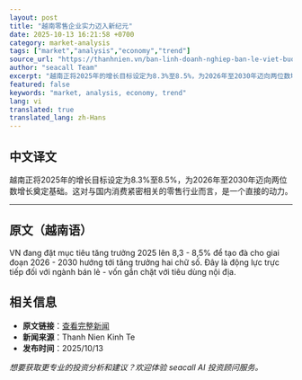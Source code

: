 ```yaml
---
layout: post
title: "越南零售企业实力迈入新纪元"
date: 2025-10-13 16:21:58 +0700
category: market-analysis
tags: ["market","analysis","economy","trend"]
source_url: "https://thanhnien.vn/ban-linh-doanh-nghiep-ban-le-viet-buoc-vao-ky-nguyen-moi-185251013192118653.htm"
author: "seacall Team"
excerpt: "越南正将2025年的增长目标设定为8.3%至8.5%，为2026年至2030年迈向两位数增长奠定基础。这对与国内消费紧密相关的零售行业而言，是一个直接的动力。..."
featured: false
keywords: "market, analysis, economy, trend"
lang: vi
translated: true
translated_lang: zh-Hans
---
```


## 中文译文

越南正将2025年的增长目标设定为8.3%至8.5%，为2026年至2030年迈向两位数增长奠定基础。这对与国内消费紧密相关的零售行业而言，是一个直接的动力。

---

## 原文（越南语）

VN đang đặt mục ti&ecirc;u tăng trưởng 2025 l&ecirc;n 8,3 - 8,5% để tạo đ&agrave; cho giai đoạn 2026 - 2030 hướng tới tăng trưởng hai chữ số. Đ&acirc;y l&agrave; động lực trực tiếp đối với ng&agrave;nh b&aacute;n lẻ - vốn gắn chặt với ti&ecirc;u d&ugrave;ng nội địa.

## 相关信息

- **原文链接**：[查看完整新闻](https://thanhnien.vn/ban-linh-doanh-nghiep-ban-le-viet-buoc-vao-ky-nguyen-moi-185251013192118653.htm)
- **新闻来源**：Thanh Nien Kinh Te
- **发布时间**：2025/10/13

*想要获取更专业的投资分析和建议？欢迎体验 seacall AI 投资顾问服务。*